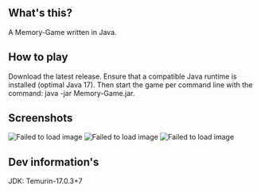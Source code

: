 ## What's this?

A Memory-Game written in Java.

## How to play

Download the latest release. Ensure that a compatible Java runtime is installed (optimal Java 17). Then start the game
per command line with the command: java -jar Memory-Game.jar.

## Screenshots

![Failed to load image](https://i.ibb.co/tXMzYzF/menu.png)
![Failed to load image](https://i.ibb.co/2gWPSss/game.png)
![Failed to load image](https://i.ibb.co/k8wrMJP/win.png)

## Dev information's

JDK: Temurin-17.0.3+7
